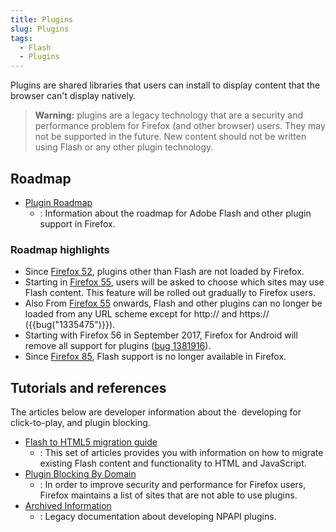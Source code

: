 ```yaml
---
title: Plugins
slug: Plugins
tags:
  - Flash
  - Plugins
---
```

Plugins are shared libraries that users can install to display content that the browser can't display natively.

> **Warning:** plugins are a legacy technology that are a security and performance problem for Firefox (and other browser) users. They may not be supported in the future. New content should not be written using Flash or any other plugin technology.

## Roadmap

- [Plugin Roadmap](/en-US/docs/Plugins/Roadmap)
  - : Information about the roadmap for Adobe Flash and other plugin support in Firefox.

### Roadmap highlights

- Since [Firefox 52](/en-US/docs/Mozilla/Firefox/Releases/52), plugins other than Flash are not loaded by Firefox.
- Starting in [Firefox 55](/en-US/docs/Mozilla/Firefox/Releases/55), users will be asked to choose which sites may use Flash content. This feature will be rolled out gradually to Firefox users.
- Also From [Firefox 55](/en-US/docs/Mozilla/Firefox/Releases/55) onwards, Flash and other plugins can no longer be loaded from any URL scheme except for http\:// and https\:// ({{bug("1335475")}}).
- Starting with Firefox 56 in September 2017, Firefox for Android will remove all support for plugins ([bug 1381916](https://bugzilla.mozilla.org/show_bug.cgi?id=1381916 "FIXED: Remove support for plugins (flash)")).
- Since [Firefox 85](/en-US/docs/Mozilla/Firefox/Releases/85), Flash support is no longer available in Firefox.

## Tutorials and references

The articles below are developer information about the  developing for click-to-play, and plugin blocking.

- [Flash to HTML5 migration guide](/en-US/docs/Plugins/Flash_to_HTML5)
  - : This set of articles provides you with information on how to migrate existing Flash content and functionality to HTML and JavaScript.
- [Plugin Blocking By Domain](/en-US/docs/Plugins/Blocking_By_Domain)
  - : In order to improve security and performance for Firefox users, Firefox maintains a list of sites that are not able to use plugins.
- [Archived Information](/en-US/docs/Archive/Plugins)
  - : Legacy documentation about developing NPAPI plugins.
